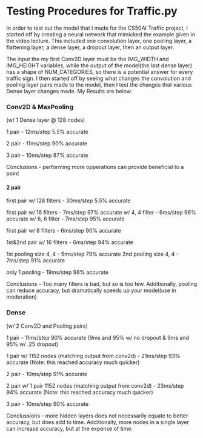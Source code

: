 # Testing Procedures for Traffic.py

In order to test out the model that I made for the CS50AI Traffic project, I started off by creating a neural network that mimicked the example given in the video lecture. This included one convolution layer, one pooling layer, a flattening layer, a dense layer, a dropout layer, then an output layer.

The input the my first Conv2D layer must be the IMG_WIDTH and IMG_HEIGHT variables, while the output of the model(the last dense layer) has a shape of NUM_CATEGORIES, so there is a potential answer for every traffic sign. I then started off by seeing what changes the convolution and pooling layer pairs made to the model, then I test the changes that various Dense layer changes made. My Results are below:


### Conv2D & MaxPooling

(w/ 1 Dense layer @ 128 nodes)

1 pair - 12ms/step 5.5% accurate

2 pair - 11ms/step 90% accurate

3 pair - 10ms/step 87% accurate

Conclusions - performing more opperations can provide beneficial to a point

#### 2 pair

first pair w/ 128 filters - 30ms/step 5.5% accurate

first pair w/ 16 filters - 7ms/step 97% accurate
          w/ 4, 4 filter - 6ms/step 96% accurate
          w/ 6, 6 filter - 7ms/step 95% accurate

first pair w/ 8 filters - 6ms/step 90% accurate

1st&2nd pair w/ 16 filters - 6ms/step 94% accurate

1st pooling size 4, 4 - 5ms/step 79% accurate
2nd pooling size 4, 4 - 7ms/step 91% accurate

only 1 pooling - 19ms/step 98% accurate

Conclusions - Too many filters is bad, but so is too few. Additionally, pooling can reduce accuracy, but dramatically speeds up your model(use in moderation)

### Dense 

(w/ 2 Conv2D and Pooling pairs)

1 pair - 11ms/step 90% accurate (9ms and 95% w/ no dropout & 9ms and 95% w/ .25 dropout)

1 pair w/ 1152 nodes (matching output from conv2d) - 21ms/step 93% accurate 
(Note: this reached accuracy much quicker)

2 pair - 10ms/step 91% accurate

2 pair w/ 1 pair 1152 nodes (matching output from conv2d) - 23ms/step 94% accurate 
(Note: this reached accuracy much quicker)

3 pair - 10ms/step 90% accurate

Conclussions - more hidden layers does not necessarily equate to better accuracy, but does add to time. Additionally, more nodes in a single layer can increase accuracy, but at the expense of time.